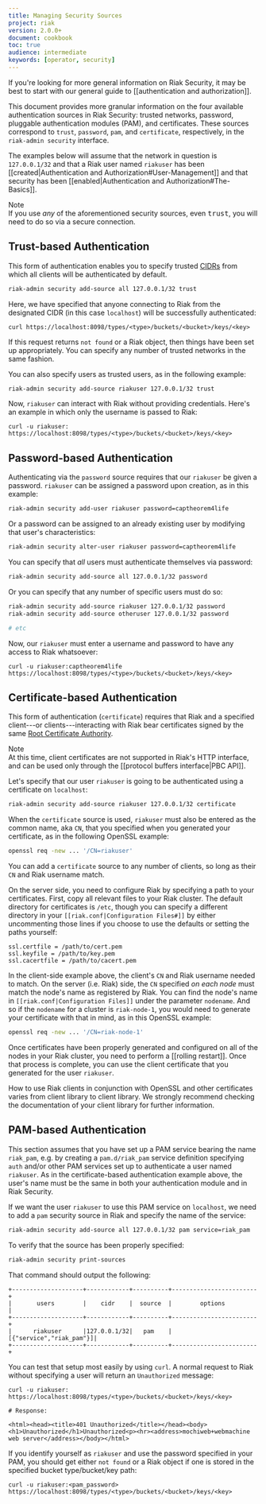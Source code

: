 ```yaml
---
title: Managing Security Sources
project: riak
version: 2.0.0+
document: cookbook
toc: true
audience: intermediate
keywords: [operator, security]
---
```


If you're looking for more general information on Riak Security, it may be best to start with our general guide to [[authentication and authorization]].

This document provides more granular information on the four available authentication sources in Riak Security: trusted networks, password, pluggable authentication modules (PAM), and certificates. These sources correspond to `trust`, `password`, `pam`, and `certificate`, respectively, in the `riak-admin security` interface.

The examples below will assume that the network in question is `127.0.0.1/32` and that a Riak user named `riakuser` has been [[created|Authentication and Authorization#User-Management]] and that security has been [[enabled|Authentication and Authorization#The-Basics]].

<div class="note">
<div class="title">Note</div>
If you use <em>any</em> of the aforementioned security sources, even <tt>trust</tt>, you will need to do so via a secure connection.
</div>

## Trust-based Authentication

This form of authentication enables you to specify trusted [CIDRs](http://en.wikipedia.org/wiki/Classless_Inter-Domain_Routing) from which all clients will be authenticated by default.

```bash
riak-admin security add-source all 127.0.0.1/32 trust
```

Here, we have specified that anyone connecting to Riak from the designated CIDR (in this case `localhost`) will be successfully authenticated:

```curl
curl https://localhost:8098/types/<type>/buckets/<bucket>/keys/<key>
```

If this request returns `not found` or a Riak object, then things have been set up appropriately. You can specify any number of trusted networks in the same fashion.

You can also specify users as trusted users, as in the following example:

```bash
riak-admin security add-source riakuser 127.0.0.1/32 trust
```

Now, `riakuser` can interact with Riak without providing credentials. Here's an example in which only the username is passed to Riak:

```curl
curl -u riakuser: https://localhost:8098/types/<type>/buckets/<bucket>/keys/<key>
```

## Password-based Authentication

Authenticating via the `password` source requires that our `riakuser` be given a password. `riakuser` can be assigned a password upon creation, as in this example:

```bash
riak-admin security add-user riakuser password=captheorem4life
```

Or a password can be assigned to an already existing user by modifying that user's characteristics:

```bash
riak-admin security alter-user riakuser password=captheorem4life
```

You can specify that _all_ users must authenticate themselves via password:

```bash
riak-admin security add-source all 127.0.0.1/32 password
```

Or you can specify that any number of specific users must do so:

```bash
riak-admin security add-source riakuser 127.0.0.1/32 password
riak-admin security add-source otheruser 127.0.0.1/32 password

# etc
```

Now, our `riakuser` must enter a username and password to have any access to Riak whatsoever:

```curl
curl -u riakuser:captheorem4life https://localhost:8098/types/<type>/buckets/<bucket>/keys/<key>
```

## Certificate-based Authentication

This form of authentication (`certificate`) requires that Riak and a specified client---or clients---interacting with Riak bear certificates signed by the same [Root Certificate Authority](http://en.wikipedia.org/wiki/Root_certificate).

<div class="note">
<div class="title">Note</div>
At this time, client certificates are not supported in Riak's HTTP interface, and can be used only through the [[protocol buffers interface|PBC API]].
</div>

Let's specify that our user `riakuser` is going to be authenticated using a certificate on `localhost`:

```bash
riak-admin security add-source riakuser 127.0.0.1/32 certificate
```

When the `certificate` source is used, `riakuser` must also be entered as the common name, aka `CN`, that you specified when you generated your certificate, as in the following OpenSSL example:

```bash
openssl req -new ... '/CN=riakuser'
```

You can add a `certificate` source to any number of clients, so long as their `CN` and Riak username match.

On the server side, you need to configure Riak by specifying a path to your certificates. First, copy all relevant files to your Riak cluster. The default directory for certificates is `/etc`, though you can specify a different directory in your `[[riak.conf|Configuration Files#]]` by either uncommenting those lines if you choose to use the defaults or setting the paths yourself:

```riakconf
ssl.certfile = /path/to/cert.pem
ssl.keyfile = /path/to/key.pem
ssl.cacertfile = /path/to/cacert.pem
```

In the client-side example above, the client's `CN` and Riak username needed to match. On the server (i.e. Riak) side, the `CN` specified _on each node_ must match the node's name as registered by Riak. You can find the node's name in `[[riak.conf|Configuration Files]]` under the parameter `nodename`. And so if the `nodename` for a cluster is `riak-node-1`, you would need to generate your certificate with that in mind, as in this OpenSSL example:

```bash
openssl req -new ... '/CN=riak-node-1'
```

Once certificates have been properly generated and configured on all of the nodes in your Riak cluster, you need to perform a [[rolling restart]]. Once that process is complete, you can use the client certificate that you generated for the user `riakuser`.

How to use Riak clients in conjunction with OpenSSL and other certificates varies from client library to client library. We strongly recommend checking the documentation of your client library for further information.

## PAM-based Authentication

This section assumes that you have set up a PAM service bearing the name `riak_pam`, e.g. by creating a `pam.d/riak_pam` service definition specifying `auth` and/or other PAM services set up to authenticate a user named `riakuser`. As in the certificate-based authentication example above, the user's name must be the same in both your authentication module and in Riak Security.

If we want the user `riakuser` to use this PAM service on `localhost`, we need to add a `pam` security source in Riak and specify the name of the service:

```bash
riak-admin security add-source all 127.0.0.1/32 pam service=riak_pam
```

To verify that the source has been properly specified:

```bash
riak-admin security print-sources
```

That command should output the following:

```
+--------------------+------------+----------+------------------------+
|       users        |    cidr    |  source  |        options         |
+--------------------+------------+----------+------------------------+
|      riakuser      |127.0.0.1/32|   pam    |[{"service","riak_pam"}]|
+--------------------+------------+----------+------------------------+
```

You can test that setup most easily by using `curl`. A normal request to Riak without specifying a user will return an `Unauthorized` message:

```curl
curl -u riakuser: https://localhost:8098/types/<type>/buckets/<bucket>/keys/<key>

# Response:

<html><head><title>401 Unauthorized</title></head><body><h1>Unauthorized</h1>Unauthorized<p><hr><address>mochiweb+webmachine web server</address></body></html>
```

If you identify yourself as `riakuser` and use the password specified in your PAM, you should get either `not found` or a Riak object if one is stored in the specified bucket type/bucket/key path:

```curl
curl -u riakuser:<pam_password> https://localhost:8098/types/<type>/buckets/<bucket>/keys/<key>
```
